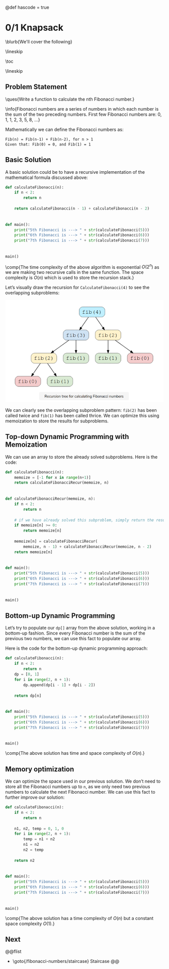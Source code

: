 @def hascode = true

# 0/1 Knapsack

\blurb{We'll cover the following}

\lineskip

\toc

\lineskip

## Problem Statement

\ques{Write a function to calculate the nth Fibonacci number.}

\info{Fibonacci numbers are a series of numbers in which each number is the sum of the two preceding numbers. First few Fibonacci numbers are: 0, 1, 1, 2, 3, 5, 8, …}

Mathematically we can define the Fibonacci numbers as:

```Plaintext
Fib(n) = Fib(n-1) + Fib(n-2), for n > 1
Given that: Fib(0) = 0, and Fib(1) = 1
```



## Basic Solution

A basic solution could be to have a recursive implementation of the mathematical formula discussed above:

```python
def calculateFibonacci(n):
    if n < 2:
        return n

    return calculateFibonacci(n - 1) + calculateFibonacci(n - 2)


def main():
    print("5th Fibonacci is ---> " + str(calculateFibonacci(5)))
    print("6th Fibonacci is ---> " + str(calculateFibonacci(6)))
    print("7th Fibonacci is ---> " + str(calculateFibonacci(7)))


main()

```

\comp{The time complexity of the above algorithm is exponential $O(2^n)$ as we are making two recursive calls in the same function. The space complexity is $O(n)$ which is used to store the recursion stack.}

Let’s visually draw the recursion for `CalculateFibonacci(4)` to see the overlapping subproblems:

![](/assets/img/fibonacci-numbers/3.1.png)

We can clearly see the overlapping subproblem pattern: `fib(2)` has been called twice and `fib(1)` has been called thrice. We can optimize this using memoization to store the results for subproblems.

## Top-down Dynamic Programming with Memoization

We can use an array to store the already solved subproblems. Here is the code:

```python
def calculateFibonacci(n):
    memoize = [-1 for x in range(n+1)]
    return calculateFibonacciRecur(memoize, n)


def calculateFibonacciRecur(memoize, n):
    if n < 2:
        return n

    # if we have already solved this subproblem, simply return the result from the cache
    if memoize[n] >= 0:
        return memoize[n]

    memoize[n] = calculateFibonacciRecur(
        memoize, n - 1) + calculateFibonacciRecur(memoize, n - 2)
    return memoize[n]


def main():
    print("5th Fibonacci is ---> " + str(calculateFibonacci(5)))
    print("6th Fibonacci is ---> " + str(calculateFibonacci(6)))
    print("7th Fibonacci is ---> " + str(calculateFibonacci(7)))


main()
```

## Bottom-up Dynamic Programming

Let’s try to populate our `dp[]` array from the above solution, working in a bottom-up fashion. Since every Fibonacci number is the sum of the previous two numbers, we can use this fact to populate our array.

Here is the code for the bottom-up dynamic programming approach:
```python
def calculateFibonacci(n):
    if n < 2:
        return n
    dp = [0, 1]
    for i in range(2, n + 1):
        dp.append(dp[i - 1] + dp[i - 2])

    return dp[n]


def main():
    print("5th Fibonacci is ---> " + str(calculateFibonacci(5)))
    print("6th Fibonacci is ---> " + str(calculateFibonacci(6)))
    print("7th Fibonacci is ---> " + str(calculateFibonacci(7)))


main()
```

\comp{The above solution has time and space complexity of $O(n)$.}

## Memory optimization

We can optimize the space used in our previous solution. We don’t need to store all the Fibonacci numbers up to `n`, as we only need two previous numbers to calculate the next Fibonacci number. We can use this fact to further improve our solution:

```python
def calculateFibonacci(n):
    if n < 2:
        return n

    n1, n2, temp = 0, 1, 0
    for i in range(2, n + 1):
        temp = n1 + n2
        n1 = n2
        n2 = temp

    return n2


def main():
    print("5th Fibonacci is ---> " + str(calculateFibonacci(5)))
    print("6th Fibonacci is ---> " + str(calculateFibonacci(6)))
    print("7th Fibonacci is ---> " + str(calculateFibonacci(7)))


main()
```

\comp{The above solution has a time complexity of $O(n)$ but a constant space complexity $O(1)$.}

## Next
@@flist
* \goto{/fibonacci-numbers/staircase} Staircase
@@